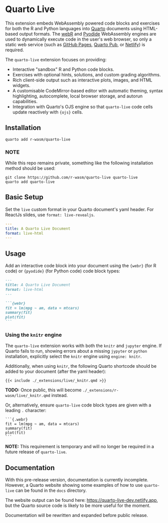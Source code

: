 # Quarto Live

This extension embeds WebAssembly powered code blocks and exercises for both the R and Python languages into [Quarto](https://quarto.org) documents using HTML-based output formats. The [webR](https://docs.r-wasm.org/webr/latest/) and [Pyodide](https://pyodide.org/en/stable/) WebAssembly engines are used to dynamically execute code in the user's web browser, so only a static web service (such as [GitHub Pages](https://pages.github.com), [Quarto Pub](https://quartopub.com), or [Netlify](https://www.netlify.com)) is required.

The `quarto-live` extension focuses on providing:
 * Interactive "sandbox" R and Python code blocks.
 * Exercises with optional hints, solutions, and custom grading algorithms.
 * Rich client-side output such as interactive plots, images, and HTML widgets.
 * A customisable CodeMirror-based editor with automatic theming, syntax highlighting, autocomplete, local browser storage, and autorun capabilities.
 * Integration with Quarto's OJS engine so that `quarto-live` code cells update reactively with `{ojs}` cells.

## Installation

```
quarto add r-wasm/quarto-live
```

### NOTE

While this repo remains private, something like the following installation method should be used:

```
git clone https://github.com/r-wasm/quarto-live quarto-live
quarto add quarto-live
```

## Basic Setup

Set the `live` custom format in your Quarto document's yaml header. For ReactJs slides, use `format: live-revealjs`.

```yaml
---
title: A Quarto Live Document
format: live-html
---
```

## Usage

Add an interactive code block into your document using the `{webr}` (for R code) or `{pyodide}` (for Python code) code block types:

````markdown
---
title: A Quarto Live Document
format: live-html
---

```{webr}
fit = lm(mpg ~ am, data = mtcars)
summary(fit)
plot(fit)
```
````

### Using the `knitr` engine

The `quarto-live` extension works with both the `knitr` and `jupyter` engine. If Quarto fails to run, showing errors about a missing `jypyter` or `python` installation, explicitly select the `knitr` engine using `engine: knitr`.

Additionally, when using `knitr`, the following Quarto shortcode should be added to your document (after the yaml header):

```
{{< include ./_extensions/live/_knitr.qmd >}}
```

**TODO:** Once public, this will become `./_extensions/r-wasm/live/_knitr.qmd` instead.

Or, alternatively, ensure `quarto-live` code block types are given with a leading `.` character:

````
```{.webr}
fit = lm(mpg ~ am, data = mtcars)
summary(fit)
plot(fit)
```
````

**NOTE:** This requirement is temporary and will no longer be required in a future release of `quarto-live`.

## Documentation

With this pre-release version, documentation is currently incomplete. However, a Quarto website showing some examples of how to use `quarto-live` can be found in the `docs` directory.

The website output can be found here: https://quarto-live-dev.netlify.app, but the Quarto source code is likely to be more useful for the moment.

Documentation will be rewritten and expanded before public release.
